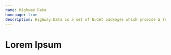 ```yaml
---
name: Highway Data
homepage: true
description: Highway.Data is a set of NuGet packages which provide a testable, clean, reusable abstraction over various ORMs on the market today.  Primarily focused on EntityFramework, this project embodies the best practices of working with data in .NET.
---
```


# Lorem Ipsum
